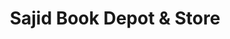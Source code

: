 ---
title: "Sajid Book Depot & Store"
url: /karachi/sajid-book-depot-und-store/
shop: Schreibwaren
---